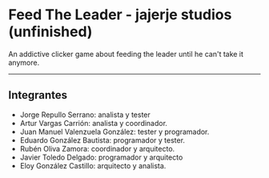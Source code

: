 # **Feed The Leader - jajerje studios** (unfinished)
An addictive clicker game about feeding the leader until he can't take it anymore.

-------------------------------------------------------------------------------------------
## Integrantes
* Jorge Repullo Serrano: analista y tester
* Artur Vargas Carrión: analista y coordinador.
* Juan Manuel Valenzuela González: tester y programador.
* Eduardo González Bautista: programador y tester.
* Rubén Oliva Zamora: coordinador y arquitecto.
* Javier Toledo Delgado: programador y arquitecto
* Eloy González Castillo:  arquitecto y analista.
